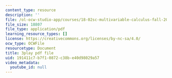 ```yaml
---
content_type: resource
description: ''
file: /ol-ocw-studio-app/courses/18-02sc-multivariable-calculus-fall-2010/191411c7b7f10872c38be40d98029a57_uaHiAxFESc4.pdf
file_size: 18807
file_type: application/pdf
learning_resource_types: []
license: https://creativecommons.org/licenses/by-nc-sa/4.0/
ocw_type: OCWFile
resourcetype: Document
title: 3play pdf file
uid: 191411c7-b7f1-0872-c38b-e40d98029a57
video_metadata:
  youtube_id: null
---
```

